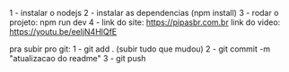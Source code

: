 1 - instalar o nodejs
2 - instalar as dependencias (npm install)
3 - rodar o projeto: npm run dev
4 - link do site: https://pipasbr.com.br
link do video: https://youtu.be/eeljN4HlQfE



pra subir pro git: 
1 - git add . (subir tudo que mudou)
2 - git commit -m "atualizacao do readme"
3 - git push
